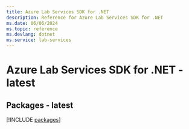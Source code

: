 ```yaml
---
title: Azure Lab Services SDK for .NET
description: Reference for Azure Lab Services SDK for .NET
ms.date: 06/06/2024
ms.topic: reference
ms.devlang: dotnet
ms.service: lab-services
---
```

# Azure Lab Services SDK for .NET - latest
## Packages - latest
[!INCLUDE [packages](lab-services-index.md)]